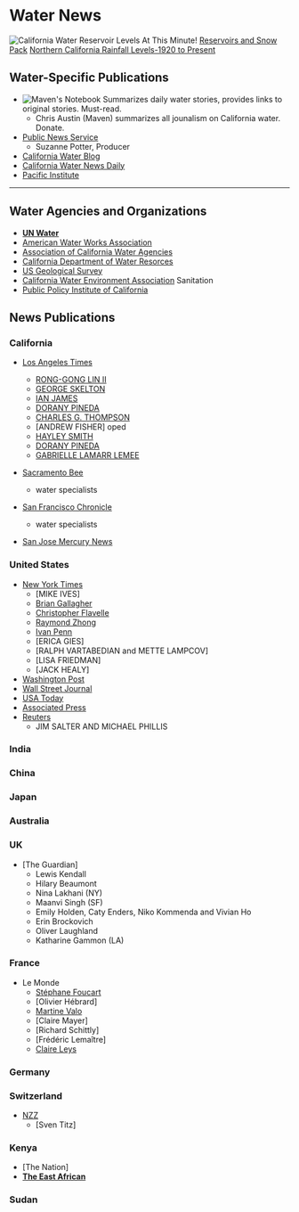 # Water News

![California Water Reservoir Levels At This Minute!](https://engaging-data.com/ca-reservoir-dashboard/)
[ Reservoirs and Snow Pack](https://engaging-data.com/california-reservoirs-and-snowpack/)
[Northern California Rainfall Levels-1920 to Present](https://engaging-data.com/california-precipitation-levels/)

## Water-Specific Publications
- ![Maven's Notebook](https://mavensnotebook.com/) Summarizes daily water stories, provides links to original stories. Must-read.
   - Chris Austin (Maven) summarizes all jounalism on California water. Donate.
- [Public News Service](https://www.publicnewsservice.org/news-water/C34)
  -  Suzanne Potter, Producer
- [California Water Blog](https://californiawaterblog.com/)
- [California Water News Daily](https://californiawaternewsdaily.com/)
- [Pacific Institute](https://pacinst.org/)

<hr color="yellow">

## Water Agencies and Organizations
- [**UN Water**](https://www.unwater.org/)
- [American Water Works Association](https://www.awwa.org/)
- [Association of California Water Agencies](https://www.acwa.com/about/directory/)
- [California Department of Water Resorces](https://water.ca.gov/news)
- [US Geological Survey](https://www.usgs.gov/centers/california-water-science-center/news)
- [California Water Environment Association](https://www.cwea.org/news/) Sanitation
- [Public Policy Institute of California](https://www.ppic.org/water/)

## News Publications

### California

- [Los Angeles Times](https://www.latimes.com/topic/california-drought)
  - [RONG-GONG LIN II](https://www.latimes.com/people/rong-gong-lin-ii)
  - [GEORGE SKELTON](https://www.latimes.com/people/george-skelton)
  - [IAN JAMES](https://www.latimes.com/people/ian-james)
  - [DORANY PINEDA](https://www.latimes.com/people/dorany-pineda)
  - [CHARLES G. THOMPSON](https://brevity.wordpress.com/2023/02/17/how-not-to-write-an-op-ed-or-errors-made-my-1st-time-out/)
  - [ANDREW FISHER] oped
  - [HAYLEY SMITH](https://www.latimes.com/people/hayley-smith)
  - [DORANY PINEDA](https://www.latimes.com/people/dorany-pineda)
  - [GABRIELLE LAMARR LEMEE](https://www.latimes.com/people/gabrielle-lamarr-lemee)

- [Sacramento Bee](https://californiawaternewsdaily.com/)
  -  water specialists
- [San Francisco Chronicle](https://www.sfchronicle.com/drought/)
    - water specialists
- [San Jose Mercury News]()

### United States

- [New York Times](https://www.nytimes.com/topic/subject/water)
  - [MIKE IVES]
  - [Brian Gallagher](https://muckrack.com/brian-gallagher-9/articles)
  - [Christopher Flavelle](https://www.nytimes.com/by/christopher-flavelle)
  - [Raymond Zhong](https://www.nytimes.com/by/raymond-zhong)
  - [Ivan Penn](https://www.nytimes.com/by/ivan-penn)
  - [ERICA GIES]
  - [RALPH VARTABEDIAN and METTE LAMPCOV]
  - [LISA FRIEDMAN]
  - [JACK HEALY]
- [Washington Post](htts://washingtonpost.com)
- [Wall Street Journal]()
- [USA Today]()
- [Associated Press]()
- [Reuters]()
  - JIM SALTER AND MICHAEL PHILLIS
### India
### China
### Japan
### Australia
### UK
- [The Guardian]
  - Lewis Kendall
  - Hilary Beaumont
  - Nina Lakhani (NY)
  - Maanvi Singh (SF)
  - Emily Holden, Caty Enders, Niko Kommenda and Vivian Ho
  - Erin Brockovich
  -  Oliver Laughland 
  - Katharine Gammon (LA)
### France
- Le Monde
  - [Stéphane Foucart](https://www.lemonde.fr/signataires/stephane-foucart/)
  - [Olivier Hébrard]
  - [Martine Valo](https://www.lemonde.fr/signataires/martine-valo/)
  - [Claire Mayer]
  - [Richard Schittly]
  - [Frédéric Lemaître]
  - [Claire Leys](https://www.lemonde.fr/signataires/claire-leys/)
### Germany
### Switzerland
- [NZZ](https://www.nzz.ch/)
  - [Sven Titz]
### Kenya
- [The Nation]
- [**The East African**](https://www.theeastafrican.co.ke/tea/business)
### Sudan
